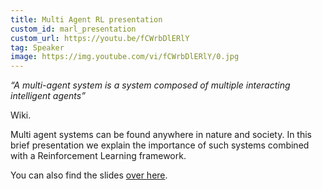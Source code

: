 ```yaml
---
title: Multi Agent RL presentation
custom_id: marl_presentation
custom_url: https://youtu.be/fCWrbDlERlY
tag: Speaker
image: https://img.youtube.com/vi/fCWrbDlERlY/0.jpg
---
```


*“A multi-agent system is a system composed of multiple interacting intelligent agents”* 

Wiki.


Multi agent systems can be found anywhere in nature and society. In this brief presentation we explain the importance of such systems combined with a Reinforcement Learning framework.

You can also find the slides [over here](https://docs.google.com/presentation/d/1kSkl8q1Z0Z8PLLq4t93ViAmN30JkjaSZbuKOcg-QO9g/edit?usp=sharing).
